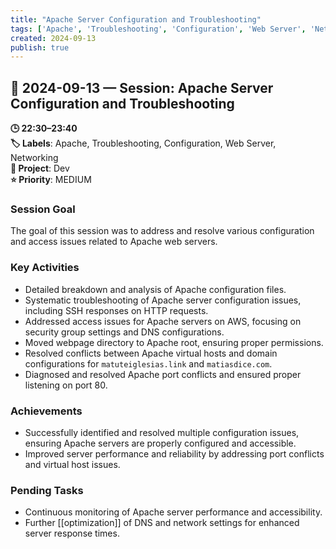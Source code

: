 ```yaml
---
title: "Apache Server Configuration and Troubleshooting"
tags: ['Apache', 'Troubleshooting', 'Configuration', 'Web Server', 'Networking']
created: 2024-09-13
publish: true
---
```


## 📅 2024-09-13 — Session: Apache Server Configuration and Troubleshooting

**🕒 22:30–23:40**  
**🏷️ Labels**: Apache, Troubleshooting, Configuration, Web Server, Networking  
**📂 Project**: Dev  
**⭐ Priority**: MEDIUM  


### Session Goal
The goal of this session was to address and resolve various configuration and access issues related to Apache web servers.

### Key Activities
- Detailed breakdown and analysis of Apache configuration files.
- Systematic troubleshooting of Apache server configuration issues, including SSH responses on HTTP requests.
- Addressed access issues for Apache servers on AWS, focusing on security group settings and DNS configurations.
- Moved webpage directory to Apache root, ensuring proper permissions.
- Resolved conflicts between Apache virtual hosts and domain configurations for `matuteiglesias.link` and `matiasdice.com`.
- Diagnosed and resolved Apache port conflicts and ensured proper listening on port 80.

### Achievements
- Successfully identified and resolved multiple configuration issues, ensuring Apache servers are properly configured and accessible.
- Improved server performance and reliability by addressing port conflicts and virtual host issues.

### Pending Tasks
- Continuous monitoring of Apache server performance and accessibility.
- Further [[optimization]] of DNS and network settings for enhanced server response times.

